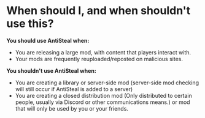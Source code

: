 # When should I, and when shouldn't use this?

**You should use AntiSteal when:**

- You are releasing a large mod, with content that players interact with.
- Your mods are frequently reuploaded/reposted on malicious sites.

**You shouldn't use AntiSteal when:**

- You are creating a library or server-side mod (server-side mod checking will still occur if AntiSteal is added to a server)
- You are creating a closed distribution mod (Only distributed to certain people, usually via Discord or other communications means.) or mod that will only be used by you or your friends.